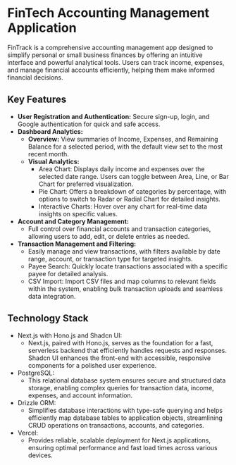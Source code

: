 # FinTech Accounting Management Application

FinTrack is a comprehensive accounting management app designed to simplify personal or small business finances by offering an intuitive interface and powerful analytical tools. Users can track income, expenses, and manage financial accounts efficiently, helping them make informed financial decisions.

## Key Features

- **User Registration and Authentication:** Secure sign-up, login, and Google authentication for quick and safe access.
- **Dashboard Analytics:**
  - **Overview:** View summaries of Income, Expenses, and Remaining Balance for a selected period, with the default view set to the most recent month.
  - **Visual Analytics:**
    - Area Chart: Displays daily income and expenses over the selected date range. Users can toggle between Area, Line, or Bar Chart for preferred visualization.
    - Pie Chart: Offers a breakdown of categories by percentage, with options to switch to Radar or Radial Chart for detailed insights.
    - Interactive Charts: Hover over any chart for real-time data insights on specific values.
- **Account and Category Management:**
  - Full control over financial accounts and transaction categories, allowing users to add, edit, or delete entries as needed.
- **Transaction Management and Filtering:**
  - Easily manage and view transactions, with filters available by date range, account, or transaction type for targeted insights.
  - Payee Search: Quickly locate transactions associated with a specific payee for detailed analysis.
  - CSV Import: Import CSV files and map columns to relevant fields within the system, enabling bulk transaction uploads and seamless data integration.

## Technology Stack

- Next.js with Hono.js and Shadcn UI:
  - Next.js, paired with Hono.js, serves as the foundation for a fast, serverless backend that efficiently handles requests and responses. Shadcn UI enhances the front-end with accessible, responsive components for a polished user experience.
- PostgreSQL:
  - This relational database system ensures secure and structured data storage, enabling complex queries for transaction data, income, expenses, and account information.
- Drizzle ORM:
  - Simplifies database interactions with type-safe querying and helps efficiently map database tables to application objects, streamlining CRUD operations on transactions, accounts, and categories.
- Vercel:
  - Provides reliable, scalable deployment for Next.js applications, ensuring optimal performance and fast load times across various devices.
